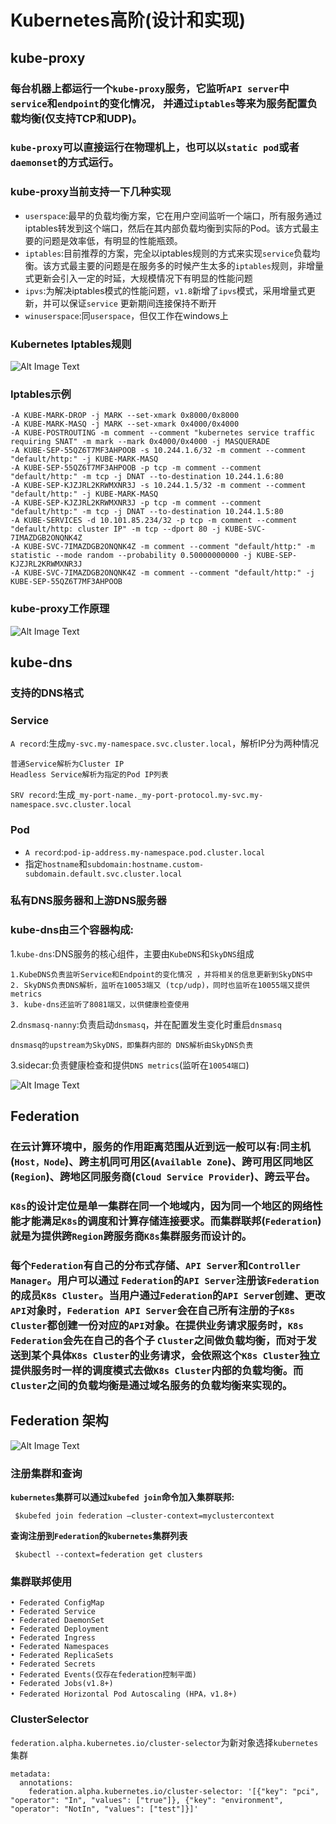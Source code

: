 # Kubernetes高阶(设计和实现)
## kube-proxy

### 每台机器上都运行一个`kube-proxy`服务，它监听`API server`中`service`和`endpoint`的变化情况， 并通过`iptables`等来为服务配置负载均衡(仅支持TCP和UDP)。

### `kube-proxy`可以直接运行在物理机上，也可以以`static pod`或者`daemonset`的方式运行。

### kube-proxy当前支持一下几种实现

* `userspace`:最早的负载均衡方案，它在用户空间监听一个端口，所有服务通过iptables转发到这个端口，然后在其内部负载均衡到实际的Pod。该方式最主要的问题是效率低，有明显的性能瓶颈。
* `iptables`:目前推荐的方案，完全以iptables规则的方式来实现`service`负载均衡。该方式最主要的问题是在服务多的时候产生太多的`iptables`规则，非增量式更新会引入一定的时延，大规模情况下有明显的性能问题
* `ipvs`:为解决iptables模式的性能问题，`v1.8`新增了`ipvs`模式，采用增量式更新，并可以保证`service` 更新期间连接保持不断开
* `winuserspace`:同`userspace`，但仅工作在windows上

###  Kubernetes Iptables规则

![Alt Image Text](images/basic24/1.jpg "body image")

### Iptables示例

```
-A KUBE-MARK-DROP -j MARK --set-xmark 0x8000/0x8000
-A KUBE-MARK-MASQ -j MARK --set-xmark 0x4000/0x4000
-A KUBE-POSTROUTING -m comment --comment "kubernetes service traffic requiring SNAT" -m mark --mark 0x4000/0x4000 -j MASQUERADE
-A KUBE-SEP-55QZ6T7MF3AHPOOB -s 10.244.1.6/32 -m comment --comment "default/http:" -j KUBE-MARK-MASQ
-A KUBE-SEP-55QZ6T7MF3AHPOOB -p tcp -m comment --comment "default/http:" -m tcp -j DNAT --to-destination 10.244.1.6:80
-A KUBE-SEP-KJZJRL2KRWMXNR3J -s 10.244.1.5/32 -m comment --comment "default/http:" -j KUBE-MARK-MASQ
-A KUBE-SEP-KJZJRL2KRWMXNR3J -p tcp -m comment --comment "default/http:" -m tcp -j DNAT --to-destination 10.244.1.5:80
-A KUBE-SERVICES -d 10.101.85.234/32 -p tcp -m comment --comment "default/http: cluster IP" -m tcp --dport 80 -j KUBE-SVC-7IMAZDGB2ONQNK4Z
-A KUBE-SVC-7IMAZDGB2ONQNK4Z -m comment --comment "default/http:" -m statistic --mode random --probability 0.50000000000 -j KUBE-SEP-KJZJRL2KRWMXNR3J
-A KUBE-SVC-7IMAZDGB2ONQNK4Z -m comment --comment "default/http:" -j KUBE-SEP-55QZ6T7MF3AHPOOB
```


###  kube-proxy工作原理

![Alt Image Text](images/basic24/2.jpg "body image")


## kube-dns

### 支持的DNS格式

### Service

`A record`:生成`my-svc.my-namespace.svc.cluster.local`，解析IP分为两种情况

```
普通Service解析为Cluster IP
Headless Service解析为指定的Pod IP列表
```

`SRV record`:生成`_my-port-name._my-port-protocol.my-svc.my-namespace.svc.cluster.local`

### Pod

* `A record`:`pod-ip-address.my-namespace.pod.cluster.local`
* 指定`hostname`和`subdomain:hostname.custom-subdomain.default.svc.cluster.local`

### 私有DNS服务器和上游DNS服务器

### kube-dns由三个容器构成:

1.`kube-dns`:DNS服务的核心组件，主要由`KubeDNS`和`SkyDNS`组成

```
1.KubeDNS负责监听Service和Endpoint的变化情况 ，并将相关的信息更新到SkyDNS中
2. SkyDNS负责DNS解析，监听在10053端又 (tcp/udp)，同时也监听在10055端又提供metrics
3. kube-dns还监听了8081端又，以供健康检查使用
```

2.`dnsmasq-nanny`:负责启动`dnsmasq`，并在配置发生变化时重启`dnsmasq`

```
dnsmasq的upstream为SkyDNS，即集群内部的 DNS解析由SkyDNS负责
```

3.sidecar:负责健康检查和提供`DNS metrics`(监听在`10054端口`)

![Alt Image Text](images/basic24/3.jpg "body image")


## Federation

### 在云计算环境中，服务的作用距离范围从近到远一般可以有:同主机(`Host，Node`)、跨主机同可用区(`Available Zone`)、跨可用区同地区(`Region`)、跨地区同服务商(`Cloud Service Provider`)、跨云平台。

### `K8s`的设计定位是单一集群在同一个地域内，因为同一个地区的网络性能才能满足`K8s`的调度和计算存储连接要求。而集群联邦(`Federation`)就是为提供跨`Region`跨服务商`K8s`集群服务而设计的。

### 每个`Federation`有自己的分布式存储、`API Server`和`Controller Manager`。用户可以通过 `Federation`的`API Server`注册该`Federation`的成员`K8s Cluster`。当用户通过`Federation`的`API Serve`r创建、更改`API`对象时，`Federation API Server`会在自己所有注册的子`K8s Cluster`都创建一份对应的`API`对象。在提供业务请求服务时，`K8s Federation`会先在自己的各个子 `Cluster`之间做负载均衡，而对于发送到某个具体`K8s Cluster`的业务请求，会依照这个`K8s Cluster`独立提供服务时一样的调度模式去做`K8s Cluster`内部的负载均衡。而`Cluster`之间的负载均衡是通过域名服务的负载均衡来实现的。


## Federation 架构

![Alt Image Text](images/basic24/4.jpg "body image")

### 注册集群和查询

**`kubernetes`集群可以通过`kubefed join`命令加入集群联邦:**

```
 $kubefed join federation –cluster-context=myclustercontext
```

**查询注册到`Federation`的`kubernetes`集群列表**

```
 $kubectl --context=federation get clusters
```

### 集群联邦使用

```
• Federated ConfigMap 
• Federated Service
• Federated DaemonSet 
• Federated Deployment 
• Federated Ingress
• Federated Namespaces
• Federated ReplicaSets
• Federated Secrets
• Federated Events(仅存在federation控制平面) 
• Federated Jobs(v1.8+)
• Federated Horizontal Pod Autoscaling (HPA，v1.8+)
```

### ClusterSelector

`federation.alpha.kubernetes.io/cluster-selector`为新对象选择`kubernetes`集群

```
metadata: 
  annotations:
    federation.alpha.kubernetes.io/cluster-selector: '[{"key": "pci", "operator": "In", "values": ["true"]}, {"key": "environment", "operator": "NotIn", "values": ["test"]}]'
```

